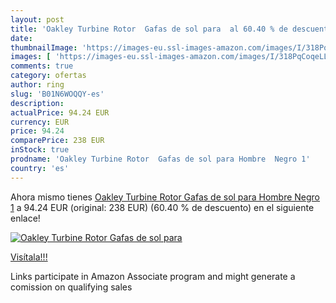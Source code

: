 ```yaml
---
layout: post
title: 'Oakley Turbine Rotor  Gafas de sol para  al 60.40 % de descuento'
date: 
thumbnailImage: 'https://images-eu.ssl-images-amazon.com/images/I/318PqCoqeLL._SL200_.jpg'
images: [ 'https://images-eu.ssl-images-amazon.com/images/I/318PqCoqeLL._SL200_.jpg' ]
comments: true
category: ofertas
author: ring
slug: 'B01N6WOQQY-es'
description:
actualPrice: 94.24 EUR
currency: EUR
price: 94.24
comparePrice: 238 EUR
inStock: true
prodname: 'Oakley Turbine Rotor  Gafas de sol para Hombre  Negro 1'
country: 'es'
---
```


Ahora mismo tienes [Oakley Turbine Rotor  Gafas de sol para Hombre  Negro 1](https://www.amazon.es/dp/B01N6WOQQY/?tag=tolees-21) a 94.24 EUR (original: 238 EUR) (60.40 %  de descuento) en el siguiente enlace!

[![Oakley Turbine Rotor  Gafas de sol para ](https://images-eu.ssl-images-amazon.com/images/I/318PqCoqeLL._SL200_.jpg)](https://www.amazon.es/dp/B01N6WOQQY/?tag=tolees-21)

[Visítala!!!](https://www.amazon.es/dp/B01N6WOQQY/?tag=tolees-21)

Links participate in Amazon Associate program and might generate a comission on qualifying sales
